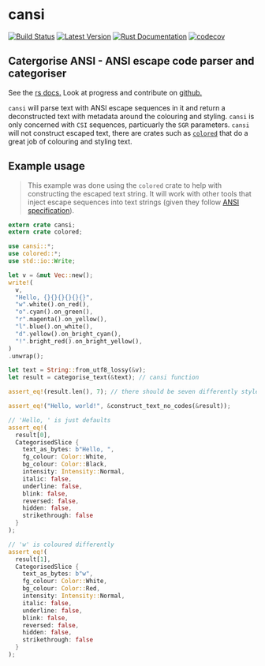 # cansi

[![Build Status](https://travis-ci.com/kurtlawrence/cansi.svg?branch=master)](https://travis-ci.com/kurtlawrence/cansi)
[![Latest Version](https://img.shields.io/crates/v/cansi.svg)](https://crates.io/crates/cansi)
[![Rust Documentation](https://img.shields.io/badge/api-rustdoc-blue.svg)](https://docs.rs/cansi)
[![codecov](https://codecov.io/gh/kurtlawrence/cansi/branch/master/graph/badge.svg)](https://codecov.io/gh/kurtlawrence/cansi)

## **C**atergorise **ANSI** - ANSI escape code parser and categoriser

See the [rs docs.](https://docs.rs/cansi/)
Look at progress and contribute on [github.](https://github.com/kurtlawrence/cansi)

`cansi` will parse text with ANSI escape sequences in it and return a deconstructed text with metadata around the colouring and styling. `cansi` is only concerned with `CSI` sequences, particuarly the `SGR` parameters. `cansi` will not construct escaped text, there are crates such as [`colored`](https://crates.io/crates/colored) that do a great job of colouring and styling text.

## Example usage

> This example was done using the `colored` crate to help with constructing the escaped text string. It will work with other tools that inject escape sequences into text strings (given they follow [ANSI specification](https://en.wikipedia.org/wiki/ANSI_escape_code)).

```rust
extern crate cansi;
extern crate colored;

use cansi::*;
use colored::*;
use std::io::Write;

let v = &mut Vec::new();
write!(
  v,
  "Hello, {}{}{}{}{}{}",
  "w".white().on_red(),
  "o".cyan().on_green(),
  "r".magenta().on_yellow(),
  "l".blue().on_white(),
  "d".yellow().on_bright_cyan(),
  "!".bright_red().on_bright_yellow(),
)
.unwrap();

let text = String::from_utf8_lossy(&v);
let result = categorise_text(&text); // cansi function

assert_eq!(result.len(), 7); // there should be seven differently styled components

assert_eq!("Hello, world!", &construct_text_no_codes(&result));

// 'Hello, ' is just defaults
assert_eq!(
  result[0],
  CategorisedSlice {
    text_as_bytes: b"Hello, ",
    fg_colour: Color::White,
    bg_colour: Color::Black,
    intensity: Intensity::Normal,
    italic: false,
    underline: false,
    blink: false,
    reversed: false,
    hidden: false,
    strikethrough: false
  }
);

// 'w' is coloured differently
assert_eq!(
  result[1],
  CategorisedSlice {
    text_as_bytes: b"w",
    fg_colour: Color::White,
    bg_colour: Color::Red,
    intensity: Intensity::Normal,
    italic: false,
    underline: false,
    blink: false,
    reversed: false,
    hidden: false,
    strikethrough: false
  }
);
```